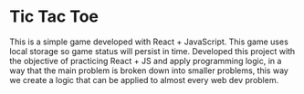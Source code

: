 # Tic Tac Toe

This is a simple game developed with React + JavaScript. This game uses local storage so game status will persist in time.
Developed this project with the objective of practicing React + JS and apply programming logic, in a way that the main problem is broken down into smaller problems, this way we create a logic that can be applied to almost every web dev problem.
